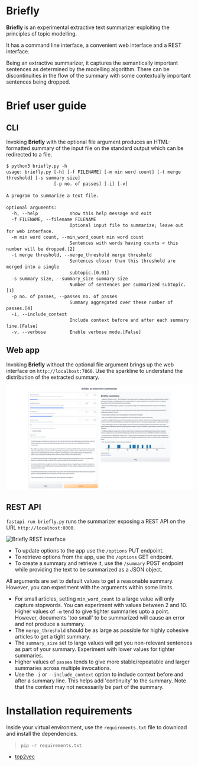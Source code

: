 # Briefly

**Briefly** is an experimental extractive text summarizer exploiting
the principles of topic modelling.

It has a command line interface, a convenient web interface and a REST
interface.

Being an extractive summarizer, it captures the semantically important sentences
as determined by the modelling algorithm.  There can be discontinuities in the
flow of the summary with some contextually important sentences being dropped.

# Brief user guide

## CLI

Invoking **Briefly** with the optional file argument produces an HTML-formatted
summary of the input file on the standard output which can be redirected to a file.

```
$ python3 briefly.py -h
usage: briefly.py [-h] [-f FILENAME] [-m min word count] [-t merge threshold] [-s summary size]
                  [-p no. of passes] [-i] [-v]

A program to summarize a text file.

optional arguments:
  -h, --help            show this help message and exit
  -f FILENAME, --filename FILENAME
                        Optional input file to summarize; leave out for web interface.
  -m min word count, --min_word_count min word count
                        Sentences with words having counts < this number will be dropped.[2]
  -t merge threshold, --merge_threshold merge threshold
                        Sentences closer than this threshold are merged into a single
                        subtopic.[0.01]
  -s summary size, --summary_size summary size
                        Number of sentences per summarized subtopic.[1]
  -p no. of passes, --passes no. of passes
                        Summary aggregated over these number of passes.[4]
  -i, --include_context
                        Include context before and after each summary line.[False]
  -v, --verbose         Enable verbose mode.[False]
```

## Web app


Invoking **Briefly** without the optional file argument brings up the web interface
on `http://localhost:7860`.  Use the sparkline to understand the distribution
of the extracted summary.


![Briefly web app](Doc/briefly_interface.png)

## REST API

```fastapi run briefly.py``` runs the summarizer exposing a REST API on the URL
`http://localhost:8000`.

![Briefly REST interface](Doc/rest_api.png)

- To update options to the app use the `/options` PUT endpoint.  
- To retrieve options from the app, use the `/options` GET endpoint.  
- To create a summary and retrieve it, use the `/summary` POST endpoint while
providing the text to be summarized as a JSON object.  

All arguments are set to default values to get a reasonable summary.  However,
you can experiment with the arguments within some limits.

- For small articles, setting `min_word_count` to a large value will only
capture stopwords.  You can experiment with values between 2 and 10.
Higher values of `-m` tend to give tighter summaries upto a point.  However,
documents 'too small' to be summarized will cause an error and not produce a
summary.  
- The `merge_threshold` should be as large as possible for highly cohesive
articles to get a tight summary.  
- The `summary_size` set to large values will get you non-relevant sentences
as part of your summary.  Experiment with lower values for tighter summaries.  
- Higher values of `passes` tends to give more stable/repeatable and larger
summaries across multiple invocations.  
- Use the `-i` or `--include_context` option to include context before and
after a summary line.  This helps add 'continuity' to the summary.  Note that
the context may not necessarily be part of the summary.  

# Installation requirements

Inside your virtual environment, use the `requirements.txt` file
to download and install the dependencies.

> `pip -r requirements.txt`

- [top2vec](https://top2vec.readthedocs.io/en/stable/Top2Vec.html#installation)

